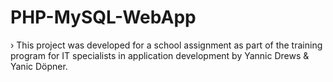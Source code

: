 # PHP-MySQL-WebApp
› This project was developed for a school assignment as part of the training program for IT specialists in application development by Yannic Drews &amp; Yanic Döpner.
